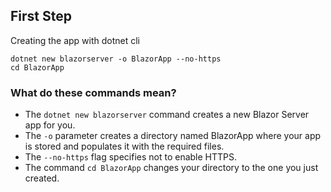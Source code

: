 ## First Step

Creating the app with dotnet cli

``` [console]
dotnet new blazorserver -o BlazorApp --no-https
cd BlazorApp
```

### What do these commands mean?
- The `dotnet new blazorserver` command creates a new Blazor Server app for you.
- The `-o` parameter creates a directory named BlazorApp where your app is stored and populates it with the required files.
- The `--no-https` flag specifies not to enable HTTPS.
- The command `cd BlazorApp` changes your directory to the one you just created.